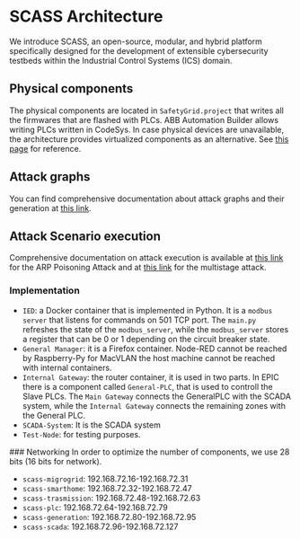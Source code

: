 # SCASS Architecture
We introduce SCASS, an open-source, modular, and hybrid platform specifically designed for the development of extensible cybersecurity testbeds within the Industrial Control Systems (ICS) domain.

## Physical components 
The physical components are located in `SafetyGrid.project` that writes all the firmwares that are flashed with PLCs. ABB Automation Builder allows writing PLCs written in CodeSys. In case physical devices are unavailable, the architecture provides virtualized components as an alternative. See [this page](https://github.com/NS-unina/SCASS/blob/master/docs/README.md) for reference.

## Attack graphs
You can find comprehensive documentation about attack graphs and their generation at [this link](https://github.com/NS-unina/SCASS/blob/master/AttackGraph/README.md).

## Attack Scenario execution
Comprehensive documentation on attack execution is available at [this link](https://github.com/NS-unina/SCASS/blob/master/AttackerNode/README.md) for the ARP Poisoning Attack and at [this link](https://github.com/NS-unina/SCASS/blob/master/AttackGraph/README.md) for the multistage attack.
 

### Implementation 
 * `IED`: a Docker container that is implemented in Python. It is a `modbus server` that listens for commands on 501 TCP port. The `main.py` refreshes the state of the `modbus_server`, while the `modbus_server` stores a register that can be 0 or 1 depending on the circuit breaker state.  
 * `General Manager`: it is a Firefox container. Node-RED cannot be reached by Raspberry-Py for MacVLAN the host machine cannot be reached with internal containers. 
* `Internal Gateway`: the router container, it is used in two parts. In EPIC there is a component called `General-PLC`, that is used to controll the Slave PLCs. The `Main Gateway` connects the GeneralPLC with the SCADA system, while the `Internal Gateway` connects the remaining zones with the General PLC. 
* `SCADA-System`: It is the SCADA system
* `Test-Node`: for testing purposes. 


### Networking 
In order to optimize the number of components, we use 28 bits (16 bits for network). 
* `scass-migrogrid`: 192.168.72.16-192.168.72.31
* `scass-smarthome`: 192.168.72.32-192.168.72.47
* `scass-trasmission`: 192.168.72.48-192.168.72.63
* `scass-plc`: 192.168.72.64-192.168.72.79
* `scass-generation`: 192.168.72.80-192.168.72.95
* `scass-scada`: 192.168.72.96-192.168.72.127
